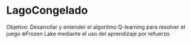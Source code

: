# LagoCongelado
Objetivo: Desarrollar y entender el algoritmo Q-learning para resolver el juego ❄️Frozen Lake mediante el uso del aprendizaje por refuerzo.

